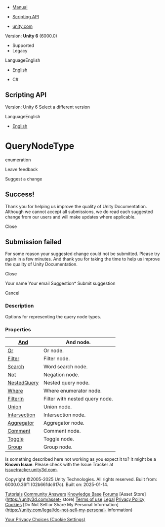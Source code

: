 [ ]()

  * [Manual](../Manual/index.html)
  * [Scripting API](../ScriptReference/index.html)

  * [unity.com](https://unity.com/)

Version: **Unity 6** (6000.0)

  * Supported
  * Legacy

LanguageEnglish

  * [English]()

  * C#

[ ](https://docs.unity3d.com)

## Scripting API

Version: Unity 6 Select a different version

LanguageEnglish

  * [English]()

# QueryNodeType

enumeration

Leave feedback

Suggest a change

## Success!

Thank you for helping us improve the quality of Unity Documentation. Although
we cannot accept all submissions, we do read each suggested change from our
users and will make updates where applicable.

Close

## Submission failed

For some reason your suggested change could not be submitted. Please <a>try
again</a> in a few minutes. And thank you for taking the time to help us
improve the quality of Unity Documentation.

Close

Your name Your email Suggestion* Submit suggestion

Cancel

[ ]()

### Description

Options for representing the query node types.

### Properties

[And](Search.QueryNodeType.And.html)| And node.  
---|---  
[Or](Search.QueryNodeType.Or.html)| Or node.  
[Filter](Search.QueryNodeType.Filter.html)| Filter node.  
[Search](Search.QueryNodeType.Search.html)| Word search node.  
[Not](Search.QueryNodeType.Not.html)| Negation node.  
[NestedQuery](Search.QueryNodeType.NestedQuery.html)| Nested query node.  
[Where](Search.QueryNodeType.Where.html)| Where enumerator node.  
[FilterIn](Search.QueryNodeType.FilterIn.html)| Filter with nested query node.  
[Union](Search.QueryNodeType.Union.html)| Union node.  
[Intersection](Search.QueryNodeType.Intersection.html)| Intersection node.  
[Aggregator](Search.QueryNodeType.Aggregator.html)| Aggregator node.  
[Comment](Search.QueryNodeType.Comment.html)| Comment node.  
[Toggle](Search.QueryNodeType.Toggle.html)| Toggle node.  
[Group](Search.QueryNodeType.Group.html)| Group node.  
  
Is something described here not working as you expect it to? It might be a
**Known Issue**. Please check with the Issue Tracker at
[issuetracker.unity3d.com](https://issuetracker.unity3d.com).

Copyright ©2005-2025 Unity Technologies. All rights reserved. Built from:
6000.0.36f1 (02b661dc617c). Built on: 2025-01-14.

[Tutorials](https://unity3d.com/learn) [Community
Answers](https://answers.unity3d.com) [Knowledge
Base](https://support.unity3d.com/hc/en-us)
[Forums](https://forum.unity3d.com) [Asset Store](https://unity3d.com/asset-
store) [Terms of use](https://docs.unity3d.com/Manual/TermsOfUse.html)
[Legal](https://unity.com/legal) [Privacy
Policy](https://unity.com/legal/privacy-policy)
[Cookies](https://unity.com/legal/cookie-policy) [Do Not Sell or Share My
Personal Information](https://unity.com/legal/do-not-sell-my-personal-
information)

[Your Privacy Choices (Cookie Settings)](javascript:void\(0\);)

